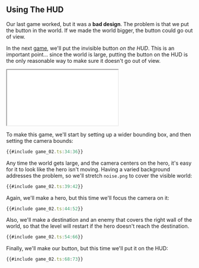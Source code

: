 ## Using The HUD

Our last game worked, but it was a **bad design**.  The problem is that we put
the button in the world.  If we made the world bigger, the button could go out
of view.

In the next [game](game_02.ts), we'll put the invisible button *on the HUD*.
This is an important point... since the world is large, putting the button on
the HUD is the only reasonable way to make sure it doesn't go out of view.

<iframe src="./game_02.iframe.html"></iframe>

To make this game, we'll start by setting up a wider bounding box, and then
setting the camera bounds:

```typescript
{{#include game_02.ts:34:36}}
```

Any time the world gets large, and the camera centers on the hero, it's easy for
it to look like the hero isn't moving.  Having a varied background addresses the
problem, so we'll stretch `noise.png` to cover the visible world:

```typescript
{{#include game_02.ts:39:42}}
```

Again, we'll make a hero, but this time we'll focus the camera on it:

```typescript
{{#include game_02.ts:44:52}}
```

Also, we'll make a destination and an enemy that covers the right wall of the
world, so that the level will restart if the hero doesn't reach the destination.

```typescript
{{#include game_02.ts:54:66}}
```

Finally, we'll make our button, but this time we'll put it on the HUD:

```typescript
{{#include game_02.ts:68:73}}
```
